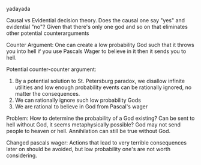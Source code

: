 
yadayada


Causal vs Evidential decision theory. Does the causal one say "yes" and evidential "no"? Given that there's only one god and so on that eliminates other potential counterarguments



Counter Argument: One can create a low probability God such that it throws you into hell if you use Pascals Wager to believe in it then it sends you to hell.   

Potential counter-counter argument:

1) By a potential solution to St. Petersburg paradox, we disallow infinite utilities and low enough probability events can be rationally ignored, no matter the consequences.
2) We can rationally ignore such low probability Gods
3) We are rational to believe in God from Pascal's wager


Problem: How to determine the probability of a God existing? Can be sent to hell without God, it seems metaphysically possible? God may not send people to heaven or hell. Annihilation can still be true without God. 

Changed pascals wager: Actions that lead to very terrible consequences later on should be avoided, but low probability one's are not worth considering. 